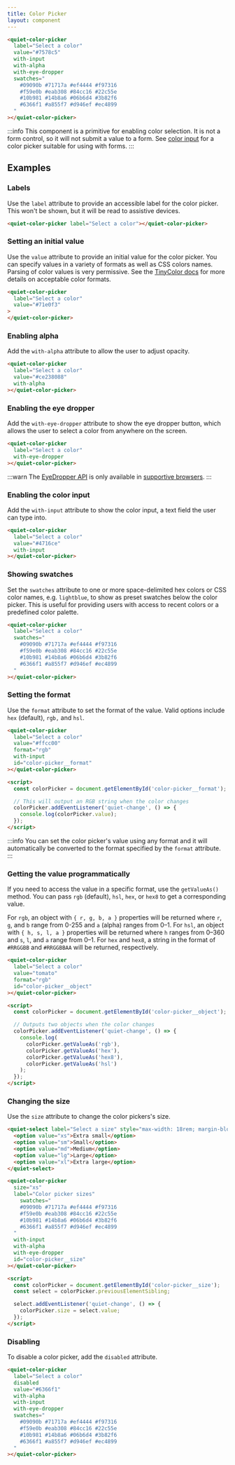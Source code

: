 ```yaml
---
title: Color Picker
layout: component
---
```


```html {.example}
<quiet-color-picker 
  label="Select a color"
  value="#7578c5" 
  with-input
  with-alpha
  with-eye-dropper
  swatches="
    #09090b #71717a #ef4444 #f97316 
    #f59e0b #eab308 #84cc16 #22c55e 
    #10b981 #14b8a6 #06b6d4 #3b82f6 
    #6366f1 #a855f7 #d946ef #ec4899
  "
></quiet-color-picker>
```

:::info
This component is a primitive for enabling color selection. It is not a form control, so it will not submit a value to a form. See [color input](/docs/components/color-input) for a color picker suitable for using with forms.
:::

## Examples

### Labels

Use the `label` attribute to provide an accessible label for the color picker. This won't be shown, but it will be read to assistive devices.

```html {.example}
<quiet-color-picker label="Select a color"></quiet-color-picker>
```

### Setting an initial value

Use the `value` attribute to provide an initial value for the color picker. You can specify values in a variety of formats as well as CSS colors names. Parsing of color values is very permissive. See the [TinyColor docs](https://www.npmjs.com/package/@ctrl/tinycolor) for more details on acceptable color formats.

```html {.example}
<quiet-color-picker 
  label="Select a color"
  value="#71e0f3"
>
</quiet-color-picker>
```

### Enabling alpha

Add the `with-alpha` attribute to allow the user to adjust opacity.

```html {.example}
<quiet-color-picker 
  label="Select a color"
  value="#ce238088" 
  with-alpha
></quiet-color-picker>
```

### Enabling the eye dropper

Add the `with-eye-dropper` attribute to show the eye dropper button, which allows the user to select a color from anywhere on the screen.

```html {.example}
<quiet-color-picker 
  label="Select a color"
  with-eye-dropper
></quiet-color-picker>
```

:::warn
The [EyeDropper API](https://developer.mozilla.org/en-US/docs/Web/API/EyeDropper) is only available in [supportive browsers](https://caniuse.com/?search=eyedropper%20API).
:::

### Enabling the color input

Add the `with-input` attribute to show the color input, a text field the user can type into.

```html {.example}
<quiet-color-picker 
  label="Select a color"
  value="#4716ce" 
  with-input
></quiet-color-picker>
```

### Showing swatches

Set the `swatches` attribute to one or more space-delimited hex colors or CSS color names, e.g. `lightblue`, to show as preset swatches below the color picker. This is useful for providing users with access to recent colors or a predefined color palette.

```html {.example}
<quiet-color-picker
  label="Select a color"
  swatches="
    #09090b #71717a #ef4444 #f97316 
    #f59e0b #eab308 #84cc16 #22c55e 
    #10b981 #14b8a6 #06b6d4 #3b82f6 
    #6366f1 #a855f7 #d946ef #ec4899
  "
></quiet-color-picker>
```

### Setting the format

Use the `format` attribute to set the format of the value. Valid options include `hex` (default), `rgb,` and `hsl`.

```html {.example}
<quiet-color-picker 
  label="Select a color"
  value="#ffcc00"
  format="rgb"
  with-input
  id="color-picker__format"
></quiet-color-picker>

<script>
  const colorPicker = document.getElementById('color-picker__format');

  // This will output an RGB string when the color changes
  colorPicker.addEventListener('quiet-change', () => {
    console.log(colorPicker.value);
  });
</script>
```

:::info
You can set the color picker's value using any format and it will automatically be converted to the format specified by the `format` attribute.
:::

### Getting the value programmatically

If you need to access the value in a specific format, use the `getValueAs()` method. You can pass `rgb` (default), `hsl`, `hex`, or `hex8` to get a corresponding value.

For `rgb`, an object with `{ r, g, b, a }` properties will be returned where `r`, `g`, and `b` range from 0-255 and `a` (alpha) ranges from 0–1. For `hsl`, an object with `{ h, s, l, a }` properties will be returned where `h` ranges from 0–360 and `s`, `l`, and `a` range from 0–1. For `hex` and `hex8`, a string in the format of `#RRGGBB` and `#RRGGBBAA` will be returned, respectively.

```html {.example}
<quiet-color-picker 
  label="Select a color"
  value="tomato"
  format="rgb"
  id="color-picker__object"
></quiet-color-picker>

<script>
  const colorPicker = document.getElementById('color-picker__object');

  // Outputs two objects when the color changes
  colorPicker.addEventListener('quiet-change', () => {
    console.log(
      colorPicker.getValueAs('rgb'),
      colorPicker.getValueAs('hex'),
      colorPicker.getValueAs('hex8'),
      colorPicker.getValueAs('hsl')
    );
  });
</script>
```

### Changing the size

Use the `size` attribute to change the color pickers's size.

```html {.example}
<quiet-select label="Select a size" style="max-width: 18rem; margin-block-end: 2rem;">
  <option value="xs">Extra small</option>
  <option value="sm">Small</option>
  <option value="md">Medium</option>
  <option value="lg">Large</option>
  <option value="xl">Extra large</option>
</quiet-select>

<quiet-color-picker 
  size="xs" 
  label="Color picker sizes"
    swatches="
    #09090b #71717a #ef4444 #f97316 
    #f59e0b #eab308 #84cc16 #22c55e 
    #10b981 #14b8a6 #06b6d4 #3b82f6 
    #6366f1 #a855f7 #d946ef #ec4899
  "
  with-input
  with-alpha
  with-eye-dropper
  id="color-picker__size"
></quiet-color-picker>

<script>
  const colorPicker = document.getElementById('color-picker__size');
  const select = colorPicker.previousElementSibling;

  select.addEventListener('quiet-change', () => {
    colorPicker.size = select.value;
  });  
</script>
```

### Disabling

To disable a color picker, add the `disabled` attribute.

```html {.example}
<quiet-color-picker 
  label="Select a color"
  disabled
  value="#6366f1"
  with-alpha 
  with-input
  with-eye-dropper
  swatches="
    #09090b #71717a #ef4444 #f97316 
    #f59e0b #eab308 #84cc16 #22c55e 
    #10b981 #14b8a6 #06b6d4 #3b82f6 
    #6366f1 #a855f7 #d946ef #ec4899  
  "
></quiet-color-picker>
```

